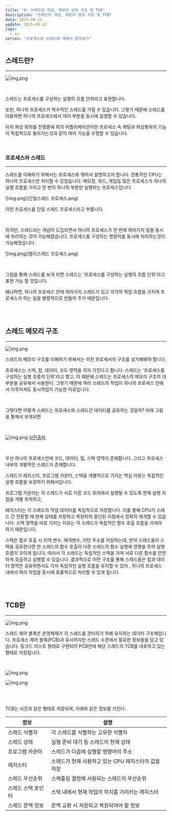```yaml
---
title: "9. 쓰레드의 개념, 메모리 공유 구조 및 TCB"
description: "쓰레드의 개념, 메모리 공유 구조 및 TCB"
date: 2025-09-12
update: 2025-09-12
tags:
  - os
series: "프로세스와 쓰레드에 대해서 알아보기"
---
```


## 스레드란?

---

![img.png](스레드.png)

<br>

스레드는 프로세스를 구성하는 실행의 흐름 단위라고 표현합니다.

또한, 하나의 프로세스가 복수적인 스레드를 가질 수 있습니다. 그렇기 때문에 스레드를 이용하면
하나의 프로세스에서 여러 부분을 동시에 실행할 수 있습니다.

마치 화상 회의를 진행중에 회의 어플리케이션이란 프로세스 속 채팅과 화상통화의 기능이 독립적으로 돌아가는것과
같이 여러 기능을 수행할 수 있습니다.

<br>

### 프로세스와 스레드

---

스레드를 이해하기 위해서는 프로세스와 엮어서 설명하고자 합니다.
전통적인 CPU는 하나의 프로세스만 처리할 수 있었습니다. 메모장, 워드, 게임등 많은 프로세스가 하나의 실행
흐름을 가지고 한 번의 하나의 부분만 실행되는 프로세스입니다.

![img.png](단일스레드 프로세스.png)

이런 프로세스를 단일 스레드 프로세스라고 부릅니다.

<br>

하지만, 스레드라는 개념이 도입되면서 하나의 프로세스가 한 번에 여러가지 일을 동시에 처리하는 것이 가능해졌습니다.
프로세스를 구성하는 명령어를 동시에 처리하는것이 가능해졌습니다.

![img.png](멀티스레드 프로세스.png)

<br>

그림을 통해 스레드를 보게 되면 스레드는 '프로세스를 구성하는 실행의 흐름 단위'라고 표현 가능 할 것입니다.

왜냐하면, 하나의 프로세스 안에 여러가지 스레드가 있고 각각의 작업 흐름을 가지며 프로세스가 하는 일을 병렬적으로 만들어
주기 때문입니다.

<br>
<br>

## 스레드 메모리 구조

---

![img.png](메모리구조.png)

스레드의 메모리 구조를 이해하기 위해서는 이전 프로세서의 구조를 상기해봐야 합니다.

프로세스는 스택, 힙, 데이터, 코드 영역을 각자 가진다고 합니다.
스레드는 '프로세스를 구성하는 실행 흐름의 단위'라고 했고, 이 떄문에 스레드는 프로세스의 메모리 구조의 대부분을 공유해서
사용한다. 그렇기 때문에 여러 스레드의 작업이 하나의 프로세스 안에서 이루어져도 동시작업이 가능한 이유입니다.

<br>

그렇다면 어떻게 스레드는 프로세스와 스레드간 데이터를 공유하는 것일까?
아래 그림을 통해서 보게되면

<br>

![img.png](스레드자원공유.png)
[사진출처](https://gmlwjd9405.github.io/2017/10/01/basic-concepts-of-development-os.html)

<br>

우선 하나의 프로세스안에 코드, 데이터, 힙, 스택 영역이 존재합니다. 그리고 프로세스 내부의 개별적인 스레드가 존재합니다.

스레드가 레지스터, 프로그램 카운터, 스택을 개별적으로 가지는 핵심 이유는 독립적인 실행 흐름을 보장하기 위해서입니다.

프로그램 카운터는 각 스레드가 서로 다른 코드 위치에서 실행될 수 있도록 현재 실행 지점을 개별 추적하고, 

레지스터는 각 스레드의 작업 데이터를 독립적으로 저장합니다. 
이를 통해 CPU가 스레드 간 전환할 때 현재 상태를 저장하고 복원하여 중단된 지점에서 정확히 재개할 수 있습니다.
스택 영역을 따로 가지는 이유는 각 스레드가 독립적인 함수 호출 흐름을 가져야 하기 때문입니다. 

스택은 함수 호출 시 지역 변수, 매개변수, 리턴 주소를 저장하는데, 만약 스레드들이 스택을 공유한다면 한 스레드의 
함수 호출이 다른 스레드의 함수 실행에 영향을 주어 실행 흐름이 꼬이게 됩니다. 따라서 각 스레드는 독립적인 스택을 가져 서로 다른 함수를 안전하게 호출하고 실행할 수 있습니다.
결과적으로 이런 구조를 통해 스레드들은 힙과 데이터 영역은 공유하면서도 각자 독립적인 실행 흐름을 유지할 수 있어
, 하나의 프로세스 내에서 여러 작업을 동시에 효율적으로 처리할 수 있게 됩니다.

<br>
<br>

## TCB란

---

![img.png](TCB.png)

스레드 제어 블록은 운영체제가 각 스레드를 관리하기 위해 유지하는 데이터 구조체입니다. 
프로세스 제어 블록(PCB)과 유사하지만 스레드 수준에서 필요한 정보들을 담고 있습니다.
링크드 리스트 형태로 구현되어 PCB안에 해당 스레드의 TCB를 내포하고 있는 형태로 저장됩니다.

<br>

![img.png](TCB2.png)



![img.png](TCB확장.png)


<br>
<br>

TCB는 사진과 같은 형태로 저장되며, 아래와 같은 정보를 가진다.

| 정보         | 설명                              |
|------------|---------------------------------|
| 스레드 식별자    | 각 스레드를 식별하는 고유한 식별자             |
| 스레드 상태     | 실행 준비 대기 등 스레드의 현재 상태           |
| 프로그램 카운터   | 스레드가 다음에 실행할 명령어의 주소            |
| 레지스터       | 스레드가 현재 사용하고 있는 CPU 레지스터의 값을 저장 |
| 스레드 우선순위   | 스케줄링 결정에 사용되는 스레드의 우선순위         |
| 스레드 스택 포인터 | 스택 내에서 현재 작업의 위치를 가리키는 레지스터     |
| 스레드 문맥 정보  | 문맥 교환 시 저장되고 복원되어야 할 정보         |







